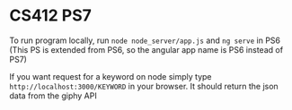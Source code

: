 # CS412 PS7

To run program locally, run `node node_server/app.js` and `ng serve` in PS6 (This PS is extended from PS6, so the angular app name is PS6 instead of PS7)

If you want request for a keyword on node simply type `http://localhost:3000/KEYWORD` in your browser. It should return the json data from the giphy API

